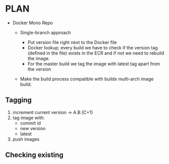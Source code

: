 # PLAN

- Docker Mono Repo
  - Single-branch approach
    - Put version file right next to the Docker file
    - Docker lookup; every build we have to check if the version tag (defined in the file) exists in the ECR and if not we need to rebuild the image.
    - For the master build we tag the image with latest tag apart from the version
  
  - Make the build process compatible with buildx multi-arch image build.

## Tagging

1. increment current version -> A.B.(C+1)
1. tag image with:
    - commit id
    - new version
    - latest
1. push images

## Checking existing
